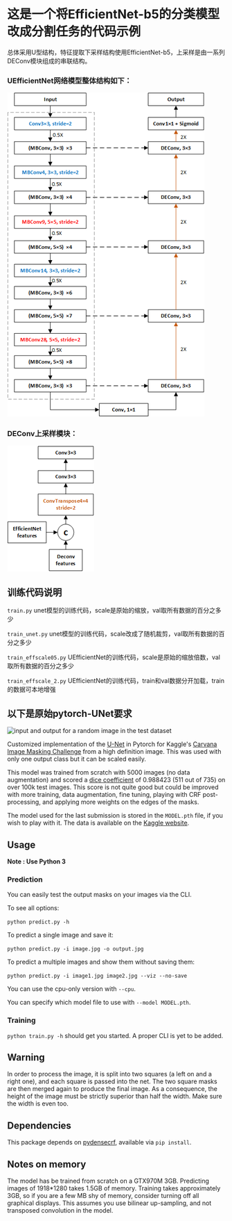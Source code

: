 # 这是一个将EfficientNet-b5的分类模型改成分割任务的代码示例

   总体采用U型结构，特征提取下采样结构使用EfficientNet-b5，上采样是由一系列DEConv模块组成的串联结构。

### UEfficientNet网络模型整体结构如下：
![](./pic/UEfficientNet.png)

### DEConv上采样模块：
![](./pic/deconv.png)


## 训练代码说明

   `train.py` unet模型的训练代码，scale是原始的缩放，val取所有数据的百分之多少

   `train_unet.py`  unet模型的训练代码，scale改成了随机裁剪，val取所有数据的百分之多少

   `train_effscale05.py`  UEfficientNet的训练代码，scale是原始的缩放倍数，val取所有数据的百分之多少

   `train_effscale_2.py` UEfficientNet的训练代码，train和val数据分开加载，train的数据可本地增强

## 以下是原始pytorch-UNet要求
![input and output for a random image in the test dataset](https://framapic.org/OcE8HlU6me61/KNTt8GFQzxDR.png)


Customized implementation of the [U-Net](https://arxiv.org/pdf/1505.04597.pdf) in Pytorch for Kaggle's [Carvana Image Masking Challenge](https://www.kaggle.com/c/carvana-image-masking-challenge) from a high definition image. This was used with only one output class but it can be scaled easily.

This model was trained from scratch with 5000 images (no data augmentation) and scored a [dice coefficient](https://en.wikipedia.org/wiki/S%C3%B8rensen%E2%80%93Dice_coefficient) of 0.988423 (511 out of 735) on over 100k test images. This score is not quite good but could be improved with more training, data augmentation, fine tuning, playing with CRF post-processing, and applying more weights on the edges of the masks.

The model used for the last submission is stored in the `MODEL.pth` file, if you wish to play with it. The data is available on the [Kaggle website](https://www.kaggle.com/c/carvana-image-masking-challenge/data).

## Usage
**Note : Use Python 3**
### Prediction

You can easily test the output masks on your images via the CLI.

To see all options:

`python predict.py -h`

To predict a single image and save it:

`python predict.py -i image.jpg -o output.jpg`

To predict a multiple images and show them without saving them:

`python predict.py -i image1.jpg image2.jpg --viz --no-save`

You can use the cpu-only version with `--cpu`.

You can specify which model file to use with `--model MODEL.pth`.

### Training

`python train.py -h` should get you started. A proper CLI is yet to be added.
## Warning
In order to process the image, it is split into two squares (a left on and a right one), and each square is passed into the net. The two square masks are then merged again to produce the final image. As a consequence, the height of the image must be strictly superior than half the width. Make sure the width is even too.

## Dependencies
This package depends on [pydensecrf](https://github.com/lucasb-eyer/pydensecrf), available via `pip install`.

## Notes on memory

The model has be trained from scratch on a GTX970M 3GB.
Predicting images of 1918*1280 takes 1.5GB of memory.
Training takes approximately 3GB, so if you are a few MB shy of memory, consider turning off all graphical displays.
This assumes you use bilinear up-sampling, and not transposed convolution in the model.
